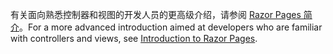 <span data-ttu-id="08cbd-101">有关面向熟悉控制器和视图的开发人员的更高级介绍，请参阅 [Razor Pages 简介](xref:razor-pages/index)。</span><span class="sxs-lookup"><span data-stu-id="08cbd-101">For a more advanced introduction aimed at developers who are familiar with controllers and views, see [Introduction to Razor Pages](xref:razor-pages/index).</span></span>
